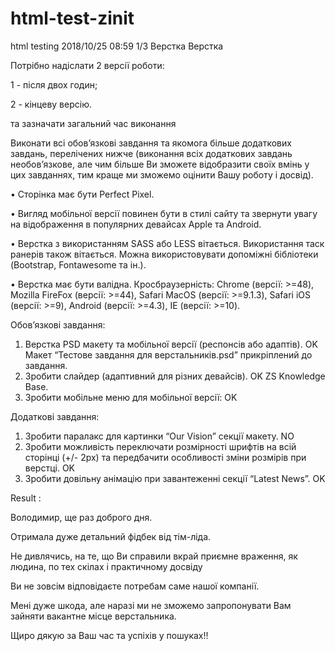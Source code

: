 # html-test-zinit
html testing
2018/10/25 08:59 1/3 Верстка Верстка

Потрібно надіслати 2 версії роботи:

1 - після двох годин;

2 - кінцеву версію.

та зазначати загальний час виконання

Виконати всі обов’язкові завдання та якомога більше додаткових завдань,
перелічених нижче (виконання всіх додаткових завдань необов’язкове,
але чим більше Ви зможете відобразити своїх вмінь у цих завданнях, тим краще ми зможемо оцінити Вашу роботу і досвід).

• Cторінка має бути Perfect Pixel.

• Вигляд мобільної версії повинен бути в стилі сайту та звернути увагу на відображення в популярних девайсах Apple та Android.

• Верстка з використанням SASS або LESS вітається.
Використання таск ранерів також вітається. Можна використовувати допоміжні бібліотеки (Bootstrap, Fontawesome та ін.).

• Верстка має бути валідна. Кросбраузерність: Chrome (версії: >=48), Mozilla FireFox (версії: >=44), Safari MacOS (версії: >=9.1.3),
Safari iOS (версії: >=9), Android (версії: >=4.3), IE (версії: >=10).

Обов’язкові завдання:
1. Верстка PSD макету та мобільної версії (респонсів або адаптів).       OK
Макет “Тестове завдання для верстальників.psd” прикріплений до завдання.
2. Зробити слайдер (адаптивний для різних девайсів).                     OK
ZS Knowledge Base.
3. Зробити мобільне меню для мобільної версії:                           OK

Додаткові завдання:
1. Зробити паралакс для картинки “Our Vision” секції макету.                       NO
2. Зробити можливість переключати розмірності шрифтів на всій сторінці (+/- 2px)
та передбачити особливості зміни розмірів при верстці.                             OK
3. Зробити довільну анімацію при завантеженні секції “Latest News”.                OK 

Result :

Володимир, ще раз доброго дня.

Отримала дуже детальний фідбек від тім-ліда.

Не дивлячись, на те, що Ви справили вкрай приємне враження, як людина, по тех скілах і практичному досвіду

Ви не зовсім відповідаєте потребам саме нашої компанії.

Мені дуже шкода, але наразі ми не зможемо запропонувати Вам зайняти вакантне місце верстальника.

Щиро дякую за Ваш час та успіхів у пошуках!!

